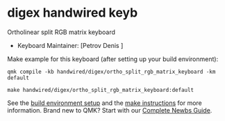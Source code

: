 # digex handwired keyb

Ortholinear  split RGB matrix keyboard


* Keyboard Maintainer: [Petrov Denis ]


Make example for this keyboard (after setting up your build environment):

    qmk compile -kb handwired/digex/ortho_split_rgb_matrix_keyboard -km default
    
    make handwired/digex/ortho_split_rgb_matrix_keyboard:default

See the [build environment setup](https://docs.qmk.fm/#/getting_started_build_tools) and the [make instructions](https://docs.qmk.fm/#/getting_started_make_guide) for more information. Brand new to QMK? Start with our [Complete Newbs Guide](https://docs.qmk.fm/#/newbs).
 